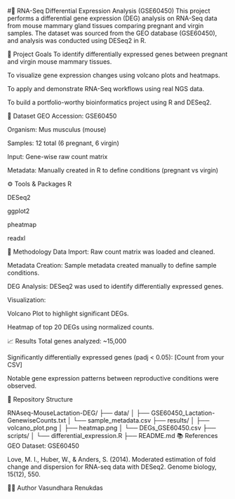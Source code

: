 #🧬 RNA-Seq Differential Expression Analysis (GSE60450)
This project performs a differential gene expression (DEG) analysis on RNA-Seq data from mouse mammary gland tissues comparing pregnant and virgin samples. The dataset was sourced from the GEO database (GSE60450), and analysis was conducted using DESeq2 in R.

📌 Project Goals
To identify differentially expressed genes between pregnant and virgin mouse mammary tissues.

To visualize gene expression changes using volcano plots and heatmaps.

To apply and demonstrate RNA-Seq workflows using real NGS data.

To build a portfolio-worthy bioinformatics project using R and DESeq2.

📂 Dataset
GEO Accession: GSE60450

Organism: Mus musculus (mouse)

Samples: 12 total (6 pregnant, 6 virgin)

Input: Gene-wise raw count matrix

Metadata: Manually created in R to define conditions (pregnant vs virgin)

⚙️ Tools & Packages
R

DESeq2

ggplot2

pheatmap

readxl

🧪 Methodology
Data Import: Raw count matrix was loaded and cleaned.

Metadata Creation: Sample metadata created manually to define sample conditions.

DEG Analysis: DESeq2 was used to identify differentially expressed genes.

Visualization:

Volcano Plot to highlight significant DEGs.

Heatmap of top 20 DEGs using normalized counts.

📈 Results
Total genes analyzed: ~15,000

Significantly differentially expressed genes (padj < 0.05): [Count from your CSV]

Notable gene expression patterns between reproductive conditions were observed.

📁 Repository Structure

RNAseq-MouseLactation-DEG/
├── data/
│   ├── GSE60450_Lactation-GenewiseCounts.txt
│   └── sample_metadata.csv
├── results/
│   ├── volcano_plot.png
│   ├── heatmap.png
│   └── DEGs_GSE60450.csv
├── scripts/
│   └── differential_expression.R
├── README.md
📚 References
GEO Dataset: GSE60450

Love, M. I., Huber, W., & Anders, S. (2014). Moderated estimation of fold change and dispersion for RNA-seq data with DESeq2. Genome biology, 15(12), 550.

🙋‍♀️ Author
Vasundhara Renukdas

